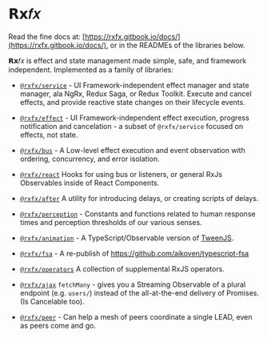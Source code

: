 # 𝗥𝘅𝑓𝑥

Read the fine docs at: [https://rxfx.gitbook.io/docs/](https://rxfx.gitbook.io/docs/), or in the READMEs of the libraries below.

𝗥𝘅𝑓𝑥 is effect and state management made simple, safe, and framework independent. Implemented as a family of libraries:

- [`@rxfx/service`](https://github.com/deanrad/rxfx/tree/main/service) - UI Framework-independent effect manager and state manager, ala NgRx, Redux Saga, or Redux Toolkit. Execute and cancel effects, and provide reactive state changes on their lifecycle events.

- [`@rxfx/effect`](https://github.com/deanrad/rxfx/tree/main/effect) - UI Framework-independent effect execution, progress notification and cancelation - a subset of `@rxfx/service` focused on effects, not state.

- [`@rxfx/bus`](https://github.com/deanrad/rxfx/tree/main/bus) - A Low-level effect execution and event observation with ordering, concurrency, and error isolation.

- [`@rxfx/react`](https://github.com/deanrad/rxfx/tree/main/react) Hooks for using bus or listeners, or general RxJs Observables inside of React Components.

- [`@rxfx/after`](https://github.com/deanrad/rxfx/tree/main/after) A utility for introducing delays, or creating scripts of delays. 

- [`@rxfx/perception`](https://github.com/deanrad/rxfx/tree/main/perception) - Constants and functions related to human response times and perception thresholds of our various senses.

- [`@rxfx/animation`](https://github.com/deanrad/rxfx/tree/main/fsa) - A TypeScript/Observable version of [TweenJS](https://github.com/tweenjs/tween.js). 

- [`@rxfx/fsa`](https://github.com/deanrad/rxfx/tree/main/fsa) - A re-publish of https://github.com/aikoven/typescript-fsa 

- [`@rxfx/operators`](https://github.com/deanrad/rxfx/tree/main/operators) A collection of supplemental RxJS operators.

- [`@rxfx/ajax`](https://github.com/deanrad/rxfx/tree/main/ajax) `fetchMany` - gives you a Streaming Observable of a plural endpoint (e.g. `users/`) instead of the all-at-the-end delivery of Promises. (Is Cancelable too).

- [`@rxfx/peer`](https://github.com/deanrad/rxfx/tree/main/peer) - Can help a mesh of peers coordinate a single LEAD, even as peers come and go.
